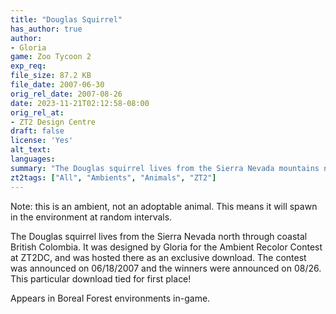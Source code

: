 ```yaml
---
title: "Douglas Squirrel"
has_author: true
author: 
- Gloria
game: Zoo Tycoon 2
exp_req: 
file_size: 87.2 KB
file_date: 2007-06-30
orig_rel_date: 2007-08-26
date: 2023-11-21T02:12:58-08:00
orig_rel_at: 
- ZT2 Design Centre
draft: false
license: 'Yes'
alt_text: 
languages: 
summary: "The Douglas squirrel lives from the Sierra Nevada mountains north through coastal British Colombia."
zt2tags: ["All", "Ambients", "Animals", "ZT2"]
---
```

Note: this is an ambient, not an adoptable animal. This means it will spawn in the environment at random intervals.

The Douglas squirrel lives from the Sierra Nevada north through coastal British Colombia. It was designed by Gloria for the Ambient Recolor Contest at ZT2DC, and was hosted there as an exclusive download. The contest was announced on 06/18/2007 and the winners were announced on 08/26. This particular download tied for first place!

Appears in Boreal Forest environments in-game.